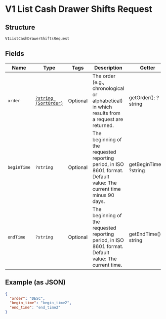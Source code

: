 
# V1 List Cash Drawer Shifts Request

## Structure

`V1ListCashDrawerShiftsRequest`

## Fields

| Name | Type | Tags | Description | Getter | Setter |
|  --- | --- | --- | --- | --- | --- |
| `order` | [`?string (SortOrder)`](/doc/models/sort-order.md) | Optional | The order (e.g., chronological or alphabetical) in which results from a request are returned. | getOrder(): ?string | setOrder(?string order): void |
| `beginTime` | `?string` | Optional | The beginning of the requested reporting period, in ISO 8601 format. Default value: The current time minus 90 days. | getBeginTime(): ?string | setBeginTime(?string beginTime): void |
| `endTime` | `?string` | Optional | The beginning of the requested reporting period, in ISO 8601 format. Default value: The current time. | getEndTime(): ?string | setEndTime(?string endTime): void |

## Example (as JSON)

```json
{
  "order": "DESC",
  "begin_time": "begin_time2",
  "end_time": "end_time2"
}
```


